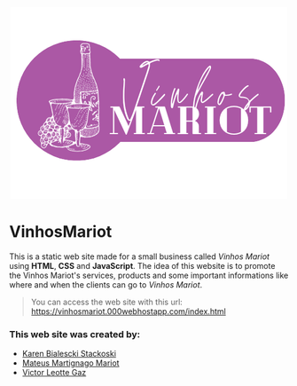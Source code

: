 <p align="center" margin-top="-90" margin-bottom="-90">
  <img src="/src/img/LogoGit.png" alt="Logo Vinhos Mariot">
</p>

# VinhosMariot
This is a static web site made for a small business called *Vinhos Mariot* using **HTML**, **CSS** and **JavaScript**. The idea of this website is to promote the Vinhos Mariot's services, products and some important informations like where and when the clients can go to *Vinhos Mariot*.

> You can access the web site with this url: https://vinhosmariot.000webhostapp.com/index.html

### This web site was created by:
- [Karen Bialescki Stackoski](https://github.com/KarenStackoski)
- [Mateus Martignago Mariot](https://github.com/korott)
- [Victor Leotte Gaz](https://github.com/xleotte)
